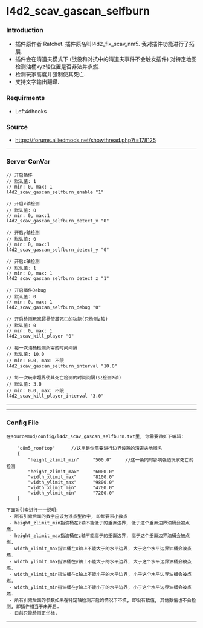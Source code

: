 # l4d2_scav_gascan_selfburn
### Introduction
 - 插件原作者 Ratchet. 插件原名叫l4d2_fix_scav_nm5. 我对插件功能进行了拓展.
 - 插件会在清道夫模式下 (战役和对抗中的清道夫事件不会触发插件) 对特定地图检测油桶xyz轴位置是否非法并点燃.
 - 检测玩家高度并强制使其死亡.
 - 支持文字输出翻译.

### Requirments
 - Left4dhooks

### Source
 - https://forums.alliedmods.net/showthread.php?t=178125

<hr>

### Server ConVar
```
// 开启插件
// 默认值: 1
// min: 0, max: 1
l4d2_scav_gascan_selfburn_enable "1"

// 开启x轴检测
// 默认值: 0
// min: 0, max:1
l4d2_scav_gascan_selfburn_detect_x "0"

// 开启y轴检测
// 默认值: 0
// min: 0, max:1
l4d2_scav_gascan_selfburn_detect_y "0"

// 开启z轴检测
// 默认值: 1
// min: 0, max: 1
l4d2_scav_gascan_selfburn_detect_z "1"

// 开启插件Debug
// 默认值: 0
// min: 0, max: 1
l4d2_scav_gascan_selfburn_debug "0"

// 开启检测玩家超界使其死亡的功能(只检测z轴)
// 默认值: 0
// min: 0, max: 1
l4d2_scav_kill_player "0"

// 每一次油桶检测所需的时间间隔
// 默认值: 10.0
// min: 0.0, max: 不限
l4d2_scav_gascan_selfburn_interval "10.0"

// 每一次玩家超界使其死亡检测的时间间隔(只检测z轴)
// 默认值: 3.0
// min: 0.0, max: 不限
l4d2_scav_kill_player_interval "3.0"

```
<hr>

<hr>

### Config File

```
在sourcemod/config/l4d2_scav_gascan_selfburn.txt里, 你需要做如下编辑:

	"c8m5_rooftop"		//这里是你需要进行边界设置的清道夫地图名
	{
		"height_zlimit_min"		"500.0"		//这一条同时影响强迫玩家死亡的检测
		"height_zlimit_max"		"6000.0"
		"width_xlimit_max"		"8100.0"
		"width_ylimit_max"		"9800.0"
		"width_xlimit_min"		"4700.0"
		"width_ylimit_min"		"7200.0"
	}

下面对引索进行一一说明:
 - 所有引索后面的数字应该为浮点型数字, 即都要带小数点
 - height_zlimit_min指油桶在z轴不能低于的垂直边界, 低于这个垂直边界油桶会被点燃.
 - height_zlimit_max指油桶在z轴不能高于的垂直边界, 高于这个垂直边界油桶会被点燃.
 - width_xlimit_max指油桶在x轴上不能大于的水平边界, 大于这个水平边界油桶会被点燃.
 - width_ylimit_max指油桶在y轴上不能大于的水平边界, 大于这个水平边界油桶会被点燃.
 - width_xlimit_min指油桶在x轴上不能小于的水平边界, 小于这个水平边界油桶会被点燃.
 - width_ylimit_min指油桶在y轴上不能小于的水平边界, 小于这个水平边界油桶会被点燃.
 - 所有引索后面的参数如果在特定轴检测开启的情况下不填, 即没有数值, 其他数值也不会检测, 即插件相当于未开启.
 - 目前只能检测正坐标.

```
<hr>
